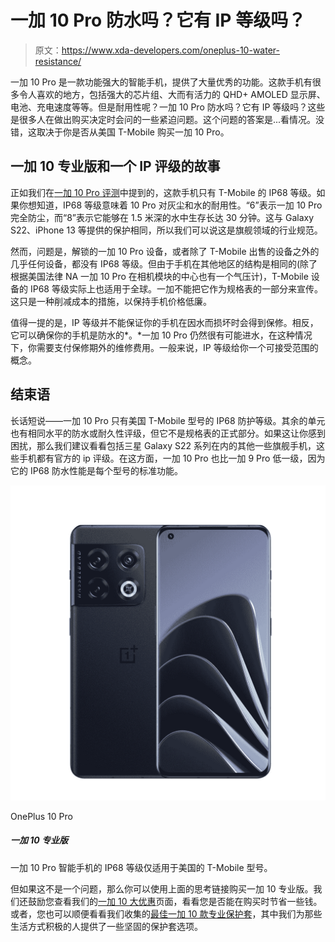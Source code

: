 # 一加 10 Pro 防水吗？它有 IP 等级吗？

> 原文：<https://www.xda-developers.com/oneplus-10-water-resistance/>

一加 10 Pro 是一款功能强大的智能手机，提供了大量优秀的功能。这款手机有很多令人喜欢的地方，包括强大的芯片组、大而有活力的 QHD+ AMOLED 显示屏、电池、充电速度等等。但是耐用性呢？一加 10 Pro 防水吗？它有 IP 等级吗？这些是很多人在做出购买决定时会问的一些紧迫问题。这个问题的答案是...看情况。没错，这取决于你是否从美国 T-Mobile 购买一加 10 Pro。

## 一加 10 专业版和一个 IP 评级的故事

正如我们在[一加 10 Pro 评测](https://www.xda-developers.com/oneplus-10-pro-first-impressions/)中提到的，这款手机只有 T-Mobile 的 IP68 等级。如果你想知道，IP68 等级意味着 10 Pro 对灰尘和水的耐用性。“6”表示一加 10 Pro 完全防尘，而“8”表示它能够在 1.5 米深的水中生存长达 30 分钟。这与 Galaxy S22、iPhone 13 等提供的保护相同，所以我们可以说这是旗舰领域的行业规范。

然而，问题是，解锁的一加 10 Pro 设备，或者除了 T-Mobile 出售的设备之外的几乎任何设备，都没有 IP68 等级。但由于手机在其他地区的结构是相同的(除了根据美国法律 NA 一加 10 Pro 在相机模块的中心也有一个气压计)，T-Mobile 设备的 IP68 等级实际上也适用于全球。一加不能把它作为规格表的一部分来宣传。这只是一种削减成本的措施，以保持手机价格低廉。

值得一提的是，IP 等级并不能保证你的手机在因水而损坏时会得到保修。相反，它可以确保你的手机是防水的*。*一加 10 Pro 仍然很有可能进水，在这种情况下，你需要支付保修期外的维修费用。一般来说，IP 等级给你一个可接受范围的概念。

## 结束语

长话短说——一加 10 Pro 只有美国 T-Mobile 型号的 IP68 防护等级。其余的单元也有相同水平的防水或耐久性评级，但它不是规格表的正式部分。如果这让你感到困扰，那么我们建议看看包括三星 Galaxy S22 系列在内的其他一些旗舰手机，这些手机都有官方的 ip 评级。在这方面，一加 10 Pro 也比一加 9 Pro 低一级，因为它的 IP68 防水性能是每个型号的标准功能。

 <picture>![The OnePlus 10 Pro 5G features a Snapdragon 8 Gen 1 SoC, impressive camera, and 5,000mAh battery for all-day use. ](img/f7d80e57df7b95a3867fe90cad41dd3e.png)</picture> 

OnePlus 10 Pro

##### 一加 10 专业版

一加 10 Pro 智能手机的 IP68 等级仅适用于美国的 T-Mobile 型号。

但如果这不是一个问题，那么你可以使用上面的思考链接购买一加 10 专业版。我们还鼓励您查看我们的[一加 10 大优惠](https://www.xda-developers.com/best-oneplus-10-pro-deals/)页面，看看您是否能在购买时节省一些钱。或者，您也可以顺便看看我们收集的[最佳一加 10 款专业保护套](https://www.xda-developers.com/best-oneplus-10-pro-cases/)，其中我们为那些生活方式积极的人提供了一些坚固的保护套选项。